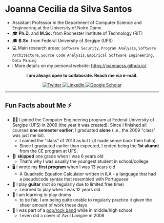 # Joanna Cecilia da Silva Santos

- Assistant Professor in the Department of Computer Science and Engineering at the University of Notre Dame.
- 🎓  **Ph.D.** and **M.Sc.** from Rochester Institute of Technology (RIT)
- 🎓  **B.Sc.** from Federal University of Sergipe (UFS)
- 💻  Main research areas: `Software Security`, `Program Analysis`, `Software Architecture`, `Source Code Analysis`, `Empirical Software Engineering`, `Data Mining`
- ℹ️  More details on my personal website: https://joannacss.github.io/

<p align="center">
	<b>I am always open to collaborate. Reach me via e-mail.</b>
</p>


<p align="center">
	<a href="https://twitter.com/joannacss">
    <img src="https://img.shields.io/badge/Twitter--_.svg?style=social&logo=Twitter" alt="Twitter">
  </a>
  <a href="https://www.linkedin.com/in/joannacss">
    <img src="https://img.shields.io/badge/LinkedIn--_.svg?style=social&logo=linkedin" alt="LinkedIn">
  </a>
  <a href="https://scholar.google.com/citations?user=mkGmYyAAAAAJ">
    <img src="https://img.shields.io/badge/Citations-126-_.svg?style=social&logo=google-scholar" alt="Google Scholar">
  </a>
</p>

---

## Fun Facts about Me ⚡
- 👩‍🎓 I joined the Computer Engineering program at Federal University of Sergipe (UFS) in 2009 (the year it was created). Since I finished all courses **one semester earlier**, I graduated **alone** (i.e., the 2009 "class" was just me lol).
	- I named the "class" of 2013 as `Null` (it made sense back then haha).
	- Since I gradauted earlier than expected, I ended being the **1st alumni** from the CE program at UFS.
- 🎒I **skipped** one grade when I was 6 years old 
   - That's why I was usually the youngest student in school/college
- 🖥️ I wrote my **first program** when I was 13 years old
   - A Quadratic Equation Calculator written in ILA - a language that had a pseudocode syntax that resembled with Portuguese
- 🎸 I play **guitar**    (not so regularly due to limited free time)
   - Learned to play when I was 12 years old
- 🥁 I am learning to play drums 
   - to be fair, I am being quite unable to regularly practice it given the sheer amount of work these days 
- 🎵 I was part of a [pop/rock band](https://www.youtube.com/watch?v=dHqs8XlOXfo) while in middle/high school 
   - I even did a cover of Avril Lavigne in 2008



